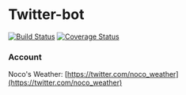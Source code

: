 # Twitter-bot
[![Build Status](https://travis-ci.org/smrmkt/twitter-bot.svg?branch=feature%2Fnoco-weather-test)](https://travis-ci.org/smrmkt/twitter-bot)
[![Coverage Status](https://coveralls.io/repos/smrmkt/twitter-bot/badge.png?branch=master)](https://coveralls.io/r/smrmkt/twitter-bot?branch=master)

### Account
Noco's Weather: [https://twitter.com/noco_weather](https://twitter.com/noco_weather)
